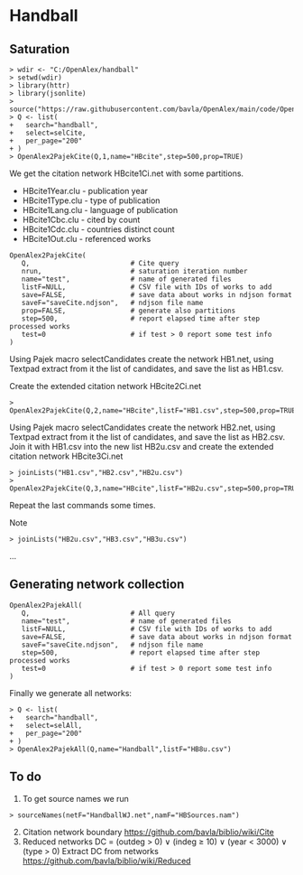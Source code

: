# Handball

## Saturation 
```
> wdir <- "C:/OpenAlex/handball"
> setwd(wdir)
> library(httr)
> library(jsonlite)
> source("https://raw.githubusercontent.com/bavla/OpenAlex/main/code/OpenAlex4.R")
> Q <- list(
+   search="handball",
+   select=selCite,
+   per_page="200"
+ )
> OpenAlex2PajekCite(Q,1,name="HBcite",step=500,prop=TRUE)
```
We get the citation network HBcite1Ci.net with some partitions.

  * HBcite1Year.clu - publication year
  * HBcite1Type.clu - type of publication
  * HBcite1Lang.clu - language of publication
  * HBcite1Cbc.clu - cited by count
  * HBcite1Cdc.clu - countries distinct count
  * HBcite1Out.clu - referenced works

```
OpenAlex2PajekCite(
   Q,                         # Cite query
   nrun,                      # saturation iteration number
   name="test",               # name of generated files 
   listF=NULL,                # CSV file with IDs of works to add
   save=FALSE,                # save data about works in ndjson format
   saveF="saveCite.ndjson",   # ndjson file name
   prop=FALSE,                # generate also partitions
   step=500,                  # report elapsed time after step processed works
   test=0                     # if test > 0 report some test info
)
```   
Using Pajek macro selectCandidates create the network HB1.net, using Textpad extract from it the list of candidates, and save the list as HB1.csv.

Create the extended citation network HBcite2Ci.net
```
> OpenAlex2PajekCite(Q,2,name="HBcite",listF="HB1.csv",step=500,prop=TRUE)
```
Using Pajek macro selectCandidates create the network HB2.net, using Textpad extract from it the list of candidates, and save the list as HB2.csv.
Join it with HB1.csv into the new list HB2u.csv and create the extended citation network HBcite3Ci.net
```
> joinLists("HB1.csv","HB2.csv","HB2u.csv")
> OpenAlex2PajekCite(Q,3,name="HBcite",listF="HB2u.csv",step=500,prop=TRUE)
```
Repeat the last commands some times.

Note
```
> joinLists("HB2u.csv","HB3.csv","HB3u.csv")
```
...

## Generating network collection
```
OpenAlex2PajekAll(
   Q,                         # All query
   name="test",               # name of generated files 
   listF=NULL,                # CSV file with IDs of works to add
   save=FALSE,                # save data about works in ndjson format
   saveF="saveCite.ndjson",   # ndjson file name
   step=500,                  # report elapsed time after step processed works
   test=0                     # if test > 0 report some test info
)
```   

Finally we generate all networks:
```
> Q <- list(
+   search="handball",
+   select=selAll,
+   per_page="200"
+ )
> OpenAlex2PajekAll(Q,name="Handball",listF="HB8u.csv")
```
## To do

1. To get source names we run
```
> sourceNames(netF="HandballWJ.net",namF="HBSources.nam")
```
2. Citation network boundary  https://github.com/bavla/biblio/wiki/Cite
3. Reduced networks
   DC = (outdeg > 0) ∨ (indeg ≥ 10) ∨ (year < 3000) ∨ (type > 0)
   Extract DC from networks  https://github.com/bavla/biblio/wiki/Reduced
   

